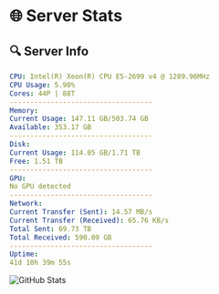 # 🌐 Server Stats
## 🔍 Server Info
```yaml
CPU: Intel(R) Xeon(R) CPU E5-2699 v4 @ 1289.96MHz
CPU Usage: 5.90%
Cores: 44P | 88T
-----------------------------------
Memory:
Current Usage: 147.11 GB/503.74 GB
Available: 353.17 GB
-----------------------------------
Disk:
Current Usage: 114.05 GB/1.71 TB
Free: 1.51 TB
-----------------------------------
GPU:
No GPU detected
-----------------------------------
Network:
Current Transfer (Sent): 14.57 MB/s
Current Transfer (Received): 65.76 KB/s
Total Sent: 69.73 TB
Total Received: 590.09 GB
-----------------------------------
Uptime:
41d 10h 39m 55s
```
![GitHub Stats](https://img.shields.io/badge/Updated-2025-04-18_08:02:44-blue)